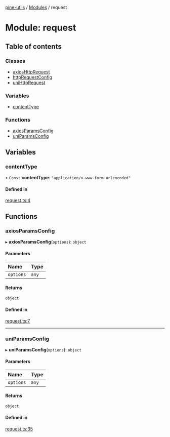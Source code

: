 [pine-utils](../README.md) / [Modules](../modules.md) / request

# Module: request

## Table of contents

### Classes

- [axiosHttpRequest](../classes/request.axiosHttpRequest.md)
- [httpRequestConfig](../classes/request.httpRequestConfig.md)
- [uniHttpRequest](../classes/request.uniHttpRequest.md)

### Variables

- [contentType](request.md#contenttype)

### Functions

- [axiosParamsConfig](request.md#axiosparamsconfig)
- [uniParamsConfig](request.md#uniparamsconfig)

## Variables

### contentType

• `Const` **contentType**: ``"application/x-www-form-urlencoded"``

#### Defined in

[request.ts:4](https://github.com/byzhyt/pine-utils/blob/ffd389eb3428df548d6915e5e5ecf51280b6f477/src/request.ts#L4)

## Functions

### axiosParamsConfig

▸ **axiosParamsConfig**(`options`): `object`

#### Parameters

| Name | Type |
| :------ | :------ |
| `options` | `any` |

#### Returns

`object`

#### Defined in

[request.ts:7](https://github.com/byzhyt/pine-utils/blob/ffd389eb3428df548d6915e5e5ecf51280b6f477/src/request.ts#L7)

___

### uniParamsConfig

▸ **uniParamsConfig**(`options`): `object`

#### Parameters

| Name | Type |
| :------ | :------ |
| `options` | `any` |

#### Returns

`object`

#### Defined in

[request.ts:35](https://github.com/byzhyt/pine-utils/blob/ffd389eb3428df548d6915e5e5ecf51280b6f477/src/request.ts#L35)
